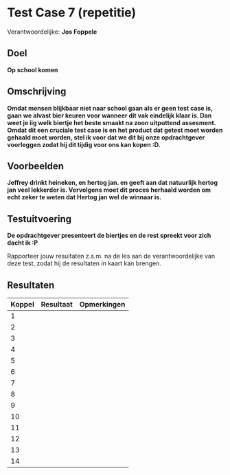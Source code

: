 # Test Case 7 (repetitie)
Verantwoordelijke: **Jos Foppele**

## Doel
**Op school komen**

## Omschrijving
**Omdat mensen blijkbaar niet naar school gaan als er geen test case is, gaan we alvast bier keuren voor wanneer dit vak eindelijk klaar is. Dan weet je iig welk biertje het beste smaakt na zoon uitputtend assesment. Omdat dit een cruciale test case is en het product dat getest moet worden gehaald moet worden, stel ik voor dat we dit bij onze opdrachtgever voorleggen zodat hij dit tijdig voor ons kan kopen :D.**

## Voorbeelden
**Jeffrey drinkt heineken, en hertog jan. en geeft aan dat natuurlijk hertog jan veel lekkerder is. Vervolgens moet dit proces herhaald worden om echt zeker te weten dat Hertog jan wel de winnaar is.**

## Testuitvoering
**De opdrachtgever presenteert de biertjes en de rest spreekt voor zich dacht ik :P**

Rapporteer jouw resultaten z.s.m. na de les aan de verantwoordelijke van deze test, zodat hij de resultaten in kaart kan brengen.

## Resultaten
| Koppel | Resultaat | Opmerkingen |
| --- | --- | --- |
| 1 | | |
| 2 | | |
| 3 | | |
| 4 | | |
| 5 | | |
| 6 | | |
| 7 | | |
| 8 | | |
| 9 | | |
| 10 | | |
| 11 | | |
| 12 | | |
| 13 | | |
| 14 | | |
